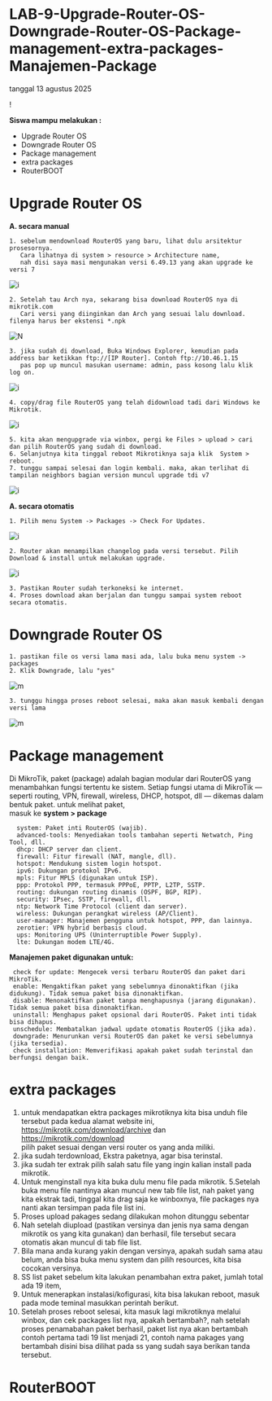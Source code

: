 # LAB-9-Upgrade-Router-OS-Downgrade-Router-OS-Package-management-extra-packages-Manajemen-Package
tanggal 13 agustus 2025

!

**Siswa mampu melakukan :**
-  Upgrade Router OS  
-  Downgrade Router OS    
-  Package management  
-  extra packages  
-  RouterBOOT
  # Upgrade Router OS  
**A. secara manual**  

    1. sebelum mendownload RouterOS yang baru, lihat dulu arsitektur prosesornya. 
       Cara lihatnya di system > resource > Architecture name,  
       nah disi saya masi mengunakan versi 6.49.13 yang akan upgrade ke versi 7  
    
![i](sem1.PNG)

    2. Setelah tau Arch nya, sekarang bisa download RouterOS nya di mikrotik.com
       Cari versi yang diinginkan dan Arch yang sesuai lalu download. filenya harus ber ekstensi *.npk

![N](sem2.PNG)

    3. jika sudah di download, Buka Windows Explorer, kemudian pada address bar ketikkan ftp://[IP Router]. Contoh ftp://10.46.1.15  
       pas pop up muncul masukan username: admin, pass kosong lalu klik log on.  

![i](sem3.PNG)

    4. copy/drag file RouterOS yang telah didownload tadi dari Windows ke Mikrotik.  

![i](sem4.PNG)

    5. kita akan mengupgrade via winbox, pergi ke Files > upload > cari dan pilih RouterOS yang sudah di download.  
    6. Selanjutnya kita tinggal reboot Mikrotiknya saja klik  System > reboot.
    7. tunggu sampai selesai dan login kembali. maka, akan terlihat di tampilan neighbors bagian version muncul upgrade tdi v7

![i](sem5.PNG)

**A. secara otomatis** 

    1. Pilih menu System -> Packages -> Check For Updates.

![i](hm.PNG)

    2. Router akan menampilkan changelog pada versi tersebut. Pilih Download & install untuk melakukan upgrade.

![i](hm1.PNG)

    3. Pastikan Router sudah terkoneksi ke internet.
    4. Proses download akan berjalan dan tunggu sampai system reboot secara otomatis.
  # Downgrade Router OS  

    1. pastikan file os versi lama masi ada, lalu buka menu system -> packages  
    2. Klik Downgrade, lalu "yes" 

![m](sim8.PNG)

    3. tunggu hingga proses reboot selesai, maka akan masuk kembali dengan versi lama 

![m](versi6.PNG)

   # Package management
   Di MikroTik, paket (package) adalah bagian modular dari RouterOS yang menambahkan fungsi tertentu ke sistem. Setiap fungsi utama di MikroTik — seperti routing, VPN, firewall, wireless, DHCP, hotspot, dll — dikemas dalam bentuk paket. untuk melihat paket,  
masuk ke **system > package**  

      system: Paket inti RouterOS (wajib).    
      advanced-tools: Menyediakan tools tambahan seperti Netwatch, Ping Tool, dll.      
      dhcp: DHCP server dan client.  
      firewall: Fitur firewall (NAT, mangle, dll).    
      hotspot: Mendukung sistem login hotspot.    
      ipv6: Dukungan protokol IPv6.    
      mpls: Fitur MPLS (digunakan untuk ISP).  
      ppp: Protokol PPP, termasuk PPPoE, PPTP, L2TP, SSTP.  
      routing: dukungan routing dinamis (OSPF, BGP, RIP).  
      security: IPsec, SSTP, firewall, dll.  
      ntp: Network Time Protocol (client dan server).  
      wireless: Dukungan perangkat wireless (AP/Client).  
      user-manager: Manajemen pengguna untuk hotspot, PPP, dan lainnya.  
      zerotier: VPN hybrid berbasis cloud.  
      ups: Monitoring UPS (Uninterruptible Power Supply).  
      lte: Dukungan modem LTE/4G.  

**Manajemen paket digunakan untuk:**  

     check for update: Mengecek versi terbaru RouterOS dan paket dari MikroTik.    
     enable: Mengaktifkan paket yang sebelumnya dinonaktifkan (jika didukung). Tidak semua paket bisa dinonaktifkan.     
     disable: Menonaktifkan paket tanpa menghapusnya (jarang digunakan). Tidak semua paket bisa dinonaktifkan.  
     uninstall: Menghapus paket opsional dari RouterOS. Paket inti tidak bisa dihapus.  
     unschedule: Membatalkan jadwal update otomatis RouterOS (jika ada).  
     downgrade: Menurunkan versi RouterOS dan paket ke versi sebelumnya (jika tersedia).  
     check installation: Memverifikasi apakah paket sudah terinstal dan berfungsi dengan baik.  

   # extra packages 

   1. untuk mendapatkan ektra packages mikrotiknya kita bisa unduh file tersebut pada kedua alamat website ini,  
      https://mikrotik.com/download/archive dan https://mikrotik.com/download   
      pilih paket sesuai dengan versi router os yang anda miliki.
  2. jika sudah terdownload, Ekstra paketnya, agar bisa terinstal.
  3. jika sudah ter extrak pilih salah satu file yang ingin kalian install pada mikrotik.
  4. Untuk menginstall nya kita buka dulu menu file pada mikrotik.
  5.Setelah buka menu file nantinya akan muncul new tab file list, nah paket yang kita ekstrak tadi, tinggal kita drag saja ke winboxnya, file packages nya nanti akan tersimpan pada file list ini.
  6. Proses upload pakages sedang dilakukan mohon ditunggu sebentar
  7. Nah setelah diupload (pastikan versinya dan jenis nya sama dengan mikrotik os yang kita gunakan) dan berhasil, file tersebut secara otomatis akan muncul di tab file list.
  8. Bila mana anda kurang yakin dengan versinya, apakah sudah sama atau belum, anda bisa buka menu system dan pilih resources, kita bisa cocokan versinya.
  9. SS list paket sebelum kita lakukan penambahan extra paket, jumlah total ada 19 item,
  10. Untuk menerapkan instalasi/kofigurasi, kita bisa lakukan reboot, masuk pada mode teminal masukkan perintah berikut.
  11. Setelah proses reboot selesai, kita masuk lagi mikrotiknya melalui winbox, dan cek packages list nya, apakah bertambah?, nah setelah proses penamabahan paket berhasil, paket list  nya akan bertambah contoh pertama tadi 19 list menjadi 21, contoh nama pakages yang bertambah disini bisa dilihat pada ss yang sudah saya berikan tanda tersebut.



  
   # RouterBOOT

